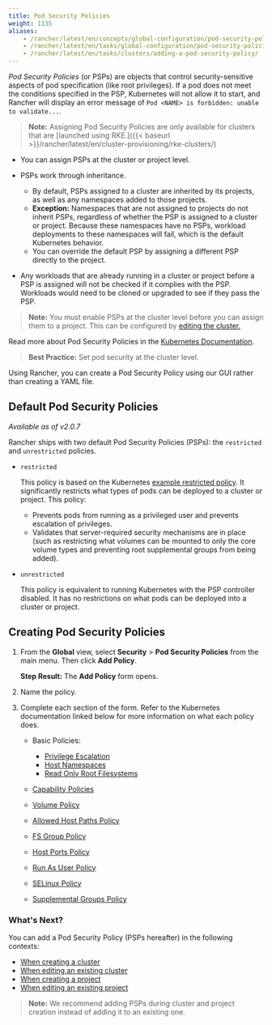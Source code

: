```yaml
---
title: Pod Security Policies
weight: 1135
aliases:
    - /rancher/latest/en/concepts/global-configuration/pod-security-policies/
    - /rancher/latest/en/tasks/global-configuration/pod-security-policies/
    - /rancher/latest/en/tasks/clusters/adding-a-pod-security-policy/
---
```


_Pod Security Policies_ (or PSPs) are objects that control security-sensitive aspects of pod specification (like root privileges). If a pod does not meet the conditions specified in the PSP, Kubernetes will not allow it to start, and Rancher will display an error message of `Pod <NAME> is forbidden: unable to validate...`.

> **Note:** Assigning Pod Security Policies are only available for clusters that are [launched using RKE.]({{< baseurl >}}/rancher/latest/en/cluster-provisioning/rke-clusters/)

- You can assign PSPs at the cluster or project level.
- PSPs work through inheritance.

    - By default, PSPs assigned to a cluster are inherited by its projects, as well as any namespaces added to those projects.
    - **Exception:** Namespaces that are not assigned to projects do not inherit PSPs, regardless of whether the PSP is assigned to a cluster or project. Because these namespaces have no PSPs, workload deployments to these namespaces will fail, which is the default Kubernetes behavior.
    - You can override the default PSP by assigning a different PSP directly to the project.
- Any workloads that are already running in a cluster or project before a PSP is assigned will not be checked if it complies with the PSP. Workloads would need to be cloned or upgraded to see if they pass the PSP.

>**Note:** You must enable PSPs at the cluster level before you can assign them to a project. This can be configured by [editing the cluster.]({{<baseurl>}}/rancher/latest/en/cluster-admin/editing-clusters/)

Read more about Pod Security Policies in the [Kubernetes Documentation](https://kubernetes.io/docs/concepts/policy/pod-security-policy/).

>**Best Practice:** Set pod security at the cluster level.

Using Rancher, you can create a Pod Security Policy using our GUI rather than creating a YAML file.

## Default Pod Security Policies

_Available as of v2.0.7_

Rancher ships with two default Pod Security Policies (PSPs): the `restricted` and `unrestricted` policies.

- `restricted`

	 This policy is based on the Kubernetes [example restricted policy](https://raw.githubusercontent.com/kubernetes/website/master/content/en/examples/policy/restricted-psp.yaml). It significantly restricts what types of pods can be deployed to a cluster or project. This policy:
	
	- Prevents pods from running as a privileged user and prevents escalation of privileges.
	- Validates that server-required security mechanisms are in place (such as restricting what volumes can be mounted to only the core volume types and preventing root supplemental groups from being added). 

- `unrestricted`

	This policy is equivalent to running Kubernetes with the PSP controller disabled. It has no restrictions on what pods can be deployed into a cluster or project.

## Creating Pod Security Policies

1.	From the **Global** view, select **Security** > **Pod Security Policies** from the main menu. Then click **Add Policy**.

	**Step Result:** The **Add Policy** form opens.

2. Name the policy.

3. Complete each section of the form. Refer to the Kubernetes documentation linked below for more information on what each policy does.

	- Basic Policies:

		- [Privilege Escalation](https://kubernetes.io/docs/concepts/policy/pod-security-policy/#privilege-escalation)
		- [Host Namespaces][2]
		- [Read Only Root Filesystems][1]

	- [Capability Policies](https://kubernetes.io/docs/concepts/policy/pod-security-policy/#capabilities)
	- [Volume Policy][1]
	- [Allowed Host Paths Policy][1]
	- [FS Group Policy][1]
	- [Host Ports Policy][2]
	- [Run As User Policy][3]
	- [SELinux Policy](https://kubernetes.io/docs/concepts/policy/pod-security-policy/#selinux)
	- [Supplemental Groups Policy][3]

### What's Next?

You can add a Pod Security Policy (PSPs hereafter) in the following contexts:

- [When creating a cluster]({{<baseurl>}}/rancher/latest/en/cluster-provisioning/rke-clusters/options/pod-security-policies/)
- [When editing an existing cluster]({{<baseurl>}}/rancher/latest/en/k8s-in-rancher/editing-clusters/)
- [When creating a project]({{<baseurl>}}/rancher/latest/en/k8s-in-rancher/projects-and-namespaces/#creating-a-project/)
- [When editing an existing project]({{<baseurl>}}/rancher/latest/en/k8s-in-rancher/projects-and-namespaces/editing-projects/)

> **Note:** We recommend adding PSPs during cluster and project creation instead of adding it to an existing one.


<!-- links -->

[1]: https://kubernetes.io/docs/concepts/policy/pod-security-policy/#volumes-and-file-systems
[2]: https://kubernetes.io/docs/concepts/policy/pod-security-policy/#host-namespaces
[3]: https://kubernetes.io/docs/concepts/policy/pod-security-policy/#users-and-groups
